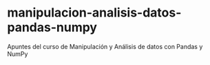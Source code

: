# manipulacion-analisis-datos-pandas-numpy
Apuntes del curso de Manipulación y Análisis de datos con Pandas y NumPy
